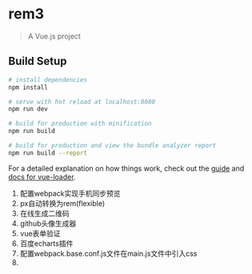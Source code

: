 # rem3

> A Vue.js project

## Build Setup

``` bash
# install dependencies
npm install

# serve with hot reload at localhost:8080
npm run dev

# build for production with minification
npm run build

# build for production and view the bundle analyzer report
npm run build --report
```

For a detailed explanation on how things work, check out the [guide](http://vuejs-templates.github.io/webpack/) and [docs for vue-loader](http://vuejs.github.io/vue-loader).

1. 配置webpack实现手机同步预览
2. px自动转换为rem(flexible)
3. 在线生成二维码
4. github头像生成器
5. vue表单验证
6. 百度echarts插件
7. 配置webpack.base.conf.js文件在main.js文件中引入css
8. 